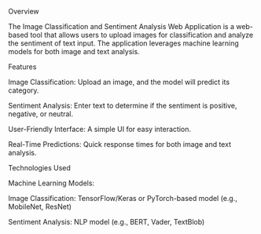 Overview

The Image Classification and Sentiment Analysis Web Application is a web-based tool that allows users to upload images for classification and analyze the sentiment of text input. The application leverages machine learning models for both image and text analysis.

Features

Image Classification: Upload an image, and the model will predict its category.

Sentiment Analysis: Enter text to determine if the sentiment is positive, negative, or neutral.

User-Friendly Interface: A simple UI for easy interaction.

Real-Time Predictions: Quick response times for both image and text analysis.

Technologies Used

Machine Learning Models:

Image Classification: TensorFlow/Keras or PyTorch-based model (e.g., MobileNet, ResNet)

Sentiment Analysis: NLP model (e.g., BERT, Vader, TextBlob)
